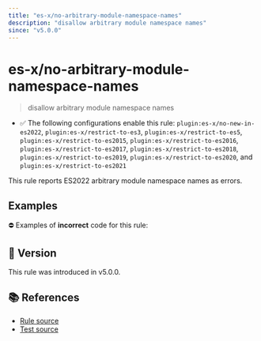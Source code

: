 ```yaml
---
title: "es-x/no-arbitrary-module-namespace-names"
description: "disallow arbitrary module namespace names"
since: "v5.0.0"
---
```


# es-x/no-arbitrary-module-namespace-names
> disallow arbitrary module namespace names

- ✅ The following configurations enable this rule: `plugin:es-x/no-new-in-es2022`, `plugin:es-x/restrict-to-es3`, `plugin:es-x/restrict-to-es5`, `plugin:es-x/restrict-to-es2015`, `plugin:es-x/restrict-to-es2016`, `plugin:es-x/restrict-to-es2017`, `plugin:es-x/restrict-to-es2018`, `plugin:es-x/restrict-to-es2019`, `plugin:es-x/restrict-to-es2020`, and `plugin:es-x/restrict-to-es2021`

This rule reports ES2022 arbitrary module namespace names as errors.

## Examples

⛔ Examples of **incorrect** code for this rule:

<eslint-playground type="bad" code="/*eslint es-x/no-arbitrary-module-namespace-names: error */
export * as &quot;ns&quot; from &quot;mod&quot;
export {foo as &quot;bar&quot;} from &quot;mod&quot;
import {&quot;foo&quot; as bar} from &quot;mod&quot;
" />

## 🚀 Version

This rule was introduced in v5.0.0.

## 📚 References

- [Rule source](https://github.com/ota-meshi/eslint-plugin-es-x/blob/master/lib/rules/no-arbitrary-module-namespace-names.js)
- [Test source](https://github.com/ota-meshi/eslint-plugin-es-x/blob/master/tests/lib/rules/no-arbitrary-module-namespace-names.js)
